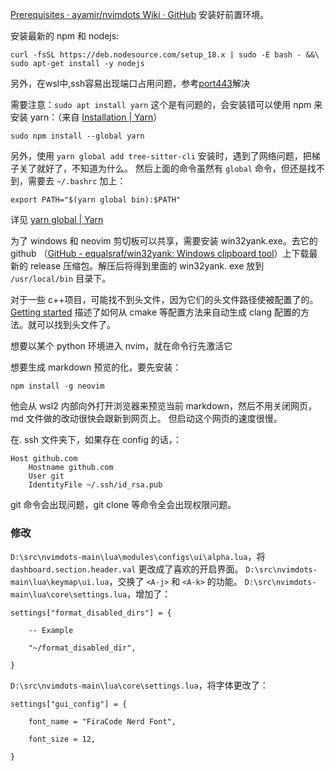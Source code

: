 

[Prerequisites · ayamir/nvimdots Wiki · GitHub](https://github.com/ayamir/nvimdots/wiki/Prerequisites#optional-packages)
安装好前置环境。

安装最新的 npm 和 nodejs:
```
curl -fsSL https://deb.nodesource.com/setup_18.x | sudo -E bash - &&\
sudo apt-get install -y nodejs
```
另外，在wsl中,ssh容易出现端口占用问题，参考[port443](https://www.jianshu.com/p/c3aac5024877)解决

需要注意：`sudo apt install yarn` 这个是有问题的，会安装错可以使用 npm 来安装 yarn：（来自 [Installation | Yarn](https://classic.yarnpkg.com/en/docs/install/#windows-stable)）
```
sudo npm install --global yarn
```

另外，使用 `yarn global add tree-sitter-cli` 安装时，遇到了网络问题，把梯子关了就好了，不知道为什么。
然后上面的命令虽然有 `global` 命令，但还是找不到，需要去 `~/.bashrc` 加上：
```
export PATH="$(yarn global bin):$PATH"
```

详见 [yarn global | Yarn](https://classic.yarnpkg.com/lang/en/docs/cli/global/)


为了 windows 和 neovim 剪切板可以共享，需要安装 win32yank.exe。去它的 github （[GitHub - equalsraf/win32yank: Windows clipboard tool](https://github.com/equalsraf/win32yank)）上下载最新的 release 压缩包。解压后将得到里面的 win32yank. exe 放到 `/usr/local/bin` 目录下。

对于一些 c++项目，可能找不到头文件，因为它们的头文件路径使被配置了的。[Getting started](https://clangd.llvm.org/installation.html) 描述了如何从 cmake 等配置方法来自动生成 clang 配置的方法。就可以找到头文件了。

想要以某个 python 环境进入 nvim，就在命令行先激活它

想要生成 markdown 预览的化，要先安装：
```
npm install -g neovim
```

他会从 wsl2 内部向外打开浏览器来预览当前 markdown，然后不用关闭网页，md 文件做的改动很快会跟新到网页上。
但启动这个网页的速度很慢。



在. ssh 文件夹下，如果存在 config 的话，：
```
Host github.com
    Hostname github.com
    User git
    IdentityFile ~/.ssh/id_rsa.pub

```

git 命令会出现问题，git clone 等命令全会出现权限问题。




### 修改

`D:\src\nvimdots-main\lua\modules\configs\ui\alpha.lua`，将 `dashboard.section.header.val` 更改成了喜欢的开启界面。
`D:\src\nvimdots-main\lua\keymap\ui.lua`，交换了 `<A-j>` 和 `<A-k>` 的功能。
`D:\src\nvimdots-main\lua\core\settings.lua`，增加了：
```
settings["format_disabled_dirs"] = {

    -- Example

    "~/format_disabled_dir",

}
```

`D:\src\nvimdots-main\lua\core\settings.lua`，将字体更改了：
```
settings["gui_config"] = {

    font_name = "FiraCode Nerd Font",

    font_size = 12,

}
```

